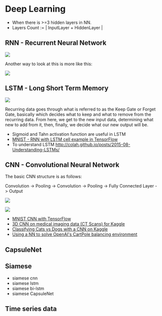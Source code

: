 # Deep Learning

- When there is >=3 hidden layers in NN.
- Layers Count := | InputLayer + HiddenLayer |

## RNN - Recurrent Neural Network

![](https://pythonprogramming.net/static/images/machine-learning/recurrent-neural-network-basics.png)

Another way to look at this is more like this:

![](https://pythonprogramming.net/static/images/machine-learning/basic-recurrent-neural-network-unfolded-concept.png)

## LSTM - Long Short Term Memory

![](https://pythonprogramming.net/static/images/machine-learning/long-short-term-memory-cell-LSTM.png)

Recurring data goes through what is referred to as the Keep Gate or Forget Gate, basically which decides what to keep and what to remove from the recurring data. From here, we get to the new input data, determining what new to add from it, then, finally, we decide what our new output will be.

- Sigmoid and Tahn activation function are useful in LSTM
- [MNIST - RNN with LSTM cell example in TensorFlow](https://pythonprogramming.net/rnn-tensorflow-python-machine-learning-tutorial/)
- To understand LSTM http://colah.github.io/posts/2015-08-Understanding-LSTMs/

## CNN - Convolutional Neural Network

The basic CNN structure is as follows:

Convolution -> Pooling -> Convolution -> Pooling -> Fully Connected Layer -> Output

![](https://pythonprogramming.net/static/images/machine-learning/convolution-new-featuremap.png)

![](https://pythonprogramming.net/static/images/machine-learning/max-pooling-example.png)

- [MNIST CNN with TensorFlow](https://pythonprogramming.net/cnn-tensorflow-convolutional-nerual-network-machine-learning-tutorial/)
- [3D CNN on medical imaging data (CT Scans) for Kaggle](https://pythonprogramming.net/3d-convolutional-neural-network-machine-learning-tutorial/#Kaggle-Competition)
- [Classifying Cats vs Dogs with a CNN on Kaggle](https://pythonprogramming.net/convolutional-neural-network-kats-vs-dogs-machine-learning-tutorial/)
- [Using a NN to solve OpenAI's CartPole balancing environment](https://pythonprogramming.net/openai-cartpole-neural-network-example-machine-learning-tutorial/)

## CapsuleNet

## Siamese

- siamese cnn
- siamese lstm
- siamese bi-lstm
- siamese CapsuleNet

## Time series data
